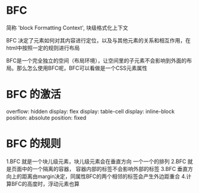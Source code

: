 
# BFC 

简称 'block Formatting Context', 块级格式化上下文

BFC 决定了元素如何对其内容进行定位，以及与其他元素的关系和相互作用，在html中按照一定的规则进行布局

BFC是一个完全独立的空间（布局环境），让空间里的子元素不会影响到外面的布局。那么怎么使用BFC呢，BFC可以看做是一个CSS元素属性


# BFC 的激活

overflow: hidden
display: flex
display: table-cell
display: inline-block
position: absolute
position: fixed


# BFC 的规则

1.BFC 就是一个块儿级元素，块儿级元素会在垂直方向 一个一个的排列
2.BFC  就是页面中的一个隔离的容器， 容器内部的标签不会影响外部的标签
3.BFC 垂直方向上的距离由margin决定，同属性BFC的两个相邻的标签会产生外边距重合
4.计算BFC的高度时，浮动元素也算


